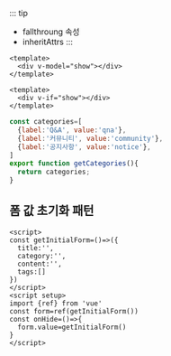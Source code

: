 ::: tip
- fallthroung 속성
- inheritAttrs
:::


```vue
<template>
  <div v-model="show"></div>
</template>
```

```vue
<template>
  <div v-if="show"></div>
</template>
```


```js [/sevice/category.js]
const categories=[
  {label:'Q&A', value:'qna'},
  {label:'커뮤니티', value:'community'},
  {label:'공지사항', value:'notice'}, 
]
export function getCategories(){
  return categories;
}
```

## 폼 값 초기화 패턴
```vue
<script>
const getInitialForm=()=>({
  title:'',
  category:'',
  content:'',
  tags:[]
})
</script>
<script setup>
import {ref} from 'vue'
const form=ref(getInitialForm())
const onHide=()=>{
  form.value=getInitialForm()
}
</script>
```